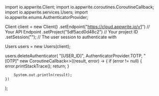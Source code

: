 import io.appwrite.Client;
import io.appwrite.coroutines.CoroutineCallback;
import io.appwrite.services.Users;
import io.appwrite.enums.AuthenticatorProvider;

Client client = new Client()
    .setEndpoint("https://cloud.appwrite.io/v1") // Your API Endpoint
    .setProject("5df5acd0d48c2") // Your project ID
    .setSession(""); // The user session to authenticate with

Users users = new Users(client);

users.deleteAuthenticator(
    "[USER_ID]",
    AuthenticatorProvider.TOTP,
    "[OTP]"
    new CoroutineCallback<>((result, error) -> {
        if (error != null) {
            error.printStackTrace();
            return;
        }

        System.out.println(result);
    })
);
